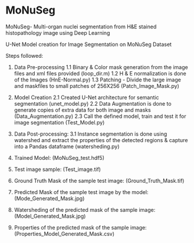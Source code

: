 # MoNuSeg
MoNuSeg- Multi-organ nuclei segmentation from H&amp;E stained histopathology image using Deep Learning

U-Net Model creation for Image Segmentation on MoNuSeg Dataset

Steps followed:
1. Data Pre-processing
1.1 Binary & Color mask generation from the image files and xml files provided (loop_dir.m)
1.2 H & E normalization is done of the Images (HnE-Normal.py)
1.3 Patching - Divide the large image and maskfiles to small patches of 256X256 (Patch_Image_Mask.py)

2. Model Creation
2.1 Created U-Net architecture for semantic segmentation (unet_model.py)
2.2 Data Augmentation is done to generate copies of extra data for both image and masks (Data_Augmentation.py)
2.3 Call the defined model, train and test it for image segmentation (Test_Model.py)

3. Data Post-processing:
3.1 Instance segmentation is done using watershed and extract the properties of the detected regions & capture into a Pandas dataframe (watersheding.py)

4. Trained Model: (MoNuSeg_test.hdf5)

5. Test image sample: (Test_image.tif)

6. Ground Truth Mask of the sample test image: (Ground_Truth_Mask.tif)

7. Predicted Mask of the sample test image by the model: (Mode_Generated_Mask.jpg)

8. Watersheding of the predicted mask of the sample image: (Model_Generated_Mask.jpg)

9. Properties of the predicted mask of the sample image: (Properties_Model_Generated_Mask.csv)
